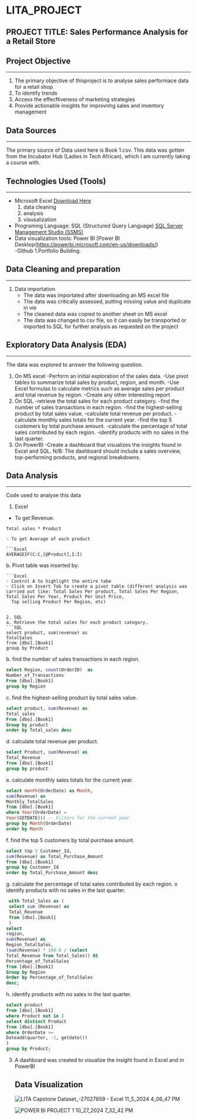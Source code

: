# LITA_PROJECT
## PROJECT TITLE: Sales Performance Analysis for a Retail Store 
## Project Objective
---
1. The primary objective of thisproject is to analyse sales performace data for a retail shop. 
2. To identify trends
3. Access the effecftiveness of marketing strategies
4. Provide actionable insights for improvnhg sales and inventory management
   
## Data Sources
---
The primary source of Data used here is Book 1.csv. This data was gotten from the Incubator Hub (Ladies in Tech African), which I am currently taking a course with.

## Technologies Used (Tools)
---
- Microsoft Excel  [Download Here](https://WWW.Microsoft.com)
   1. data cleaning
   2. analysis
   3. visusalization
- Programing Language: SQL (Structured Query Language) [SQL Server Management Studio (SSMS)](https://docs.microsoft.com/en-us/sql/ssms/download-sql-sever-management-studio-smss)
- Data visualization tools: Power BI [Power BI Desktop(https://powerbi.microsoft.com/en-us/downloads/)     
-Github
    1.Portfolio Building.

## Data Cleaning and preparation
---
1. Data importation
   - The data was importated after downloading an MS excel file 
   - The data was critically assessed, putting missing value and duplicate in vie
   - The cleaned data was copied to another sheet on MS excel
   - The data was changed to csv file, so it can easily be transported or imported to SQL for further analysis as requested on the project
  
## Exploratory Data Analysis (EDA)
---
The data was explored to answer the following question.
 1. On MS excel
 	-Perform an initial exploration of the sales data.
   -Use pivot tables to summarize total sales by product, region, and month.
   -Use Excel formulas to calculate metrics such as average sales per product and total revenue by region. 
   -Create any other interesting report
2. On SQL
   -retrieve the total sales for each product category. 
   -find the number of sales transactions in each region. 
   -find the highest-selling product by total sales value. 
   -calculate total revenue per product. 
   -calculate monthly sales totals for the current year.
   -find the top 5 customers by total purchase amount. 
   -calculate the percentage of total sales contributed by each region. 
   -identify products with no sales in the last quarter. 
4. On PowerBI
   -Create a dashboard that visualizes the insights found in Excel and SQL.
   N/B: The dashboard should include a sales overview, top-performing products, and regional breakdowns.

## Data Analysis
---
Code used to analyse this data 
1. Excel
 
  - To get Revenue:
   ```Excel
   Total sales * Product

  - To get Average of each product

   ```Excel
   AVERAGEIF(C:C,[@Product],I:I)
   ```

b.   Pivot table was inserted by:

    ```Excel
    - Control A to highlight the entire tabe
    - Click on Insert Tab to create a pivot table (different analysis was carried out like: Total Sales Per product, Total Sales Per Region, Total Sales Per Year, Product Per Unit Price, 
      Top selling Product Per Region, etc)
   ```

2. SQL
a. Retrieve the total sales for each product category.
   ```SQL
   select product, sum(revenue) as
   TotalSales
   from [dbo].[Book1]
   group by Product
   ```

b. find the number of sales transactions in each region. 
   ```SQL
   select Region, count(OrderID)  as
   Number_of_Transactions
   From [dbo].[Book1]
   group by Region
   ```

c. find the highest-selling product by total sales value. 
   ```SQL
   select product, sum(Revenue) as
   Total_sales
   From [dbo].[Book1]
   Group by product
   order by Total_sales desc
   ```
d. calculate total revenue per product. 
   ```SQL
   select Product, sum(Revenue) as
   Total_Revenue
   from [dbo].[Book1]
   group by product
   ```
e. calculate monthly sales totals for the current year.
   ```SQL
   select month(OrderDate) as Month,
   sum(Revenue) as
   Monthly_TotalSales
   from [dbo].[Book1]
   where Year(OrderDate) =
   Year(GETDATE()) -- Filters for the current year
   group by Month(OrderDate)
   order by Month
   ```
f. find the top 5 customers by total purchase amount. 
   ```SQL
   select top 5 Customer_Id,
   sum(Revenue) as Total_Purchase_Amount
   from [dbo].[Book1]
   group by Customer_Id
   order by Total_Purchase_Amount desc
   ```
 g. calculate the percentage of total sales contributed by each region. o identify products with no sales in the last quarter.
   ```SQL
    with Total_Sales as (
    select sum (Revenue) as
    Total_Revenue
    from [dbo].[Book1]
    )
   select
   region,
   sum(Revenue) as
   Region_TotalSales,
   (sum(Revenue) * 100.0 / (select
   Total_Revenue from Total_Sales)) AS
   Percentage_of_TotalSales
   from [dbo].[Book1]
   Group by Region
   Order by Percentage_of_TotalSales
   desc;
   ```

h. identify products with no sales in the last quarter.
   ```SQL
   select product
   from [dbo].[Book1] 
   where Product not in (
   select distinct Product
   from [dbo].[Book1]
   where OrderDate >=
   Dateadd(quarter, -1, getdate())
   )
  group by Product;
  ```
3. A dashboard was created to visualize the insight found in Excel and in PowerBI

   ## Data Visualization
   ![LITA Capstone Dataset_-27027859 - Excel 11_5_2024 4_06_47 PM](https://github.com/user-attachments/assets/5079e76c-1f36-4258-b0be-e2d87f5ad27a)

   ![POWER BI  PROJECT 1 10_27_2024 7_32_42 PM](https://github.com/user-attachments/assets/af5c6363-b445-44e1-bee3-ff80e43566ce)
